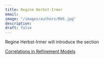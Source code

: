```yaml
---
title: Regine Herbst-Irmer
email: 
image: "/images/authors/RHI.jpg"
description: 
draft: false
---
```


Regine Herbst-Irmer will introduce the section

[Correlations in Refinement Models](/topics/08_correlations-in-refinement-models.md)
